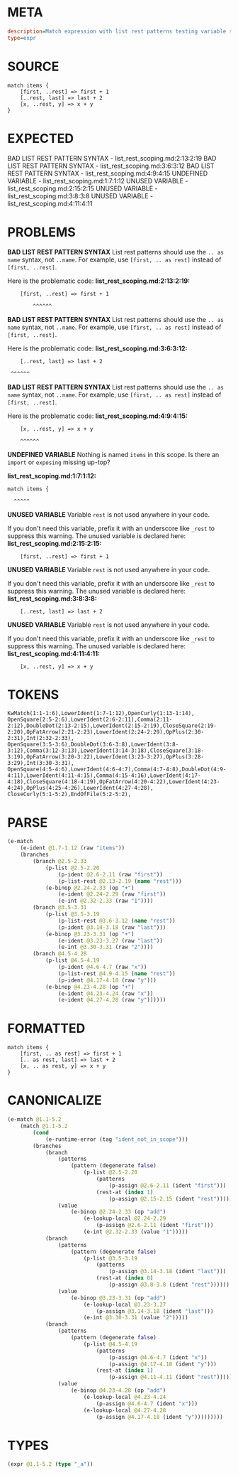 # META
~~~ini
description=Match expression with list rest patterns testing variable scoping
type=expr
~~~
# SOURCE
~~~roc
match items {
    [first, ..rest] => first + 1
    [..rest, last] => last + 2
    [x, ..rest, y] => x + y
}
~~~
# EXPECTED
BAD LIST REST PATTERN SYNTAX - list_rest_scoping.md:2:13:2:19
BAD LIST REST PATTERN SYNTAX - list_rest_scoping.md:3:6:3:12
BAD LIST REST PATTERN SYNTAX - list_rest_scoping.md:4:9:4:15
UNDEFINED VARIABLE - list_rest_scoping.md:1:7:1:12
UNUSED VARIABLE - list_rest_scoping.md:2:15:2:15
UNUSED VARIABLE - list_rest_scoping.md:3:8:3:8
UNUSED VARIABLE - list_rest_scoping.md:4:11:4:11
# PROBLEMS
**BAD LIST REST PATTERN SYNTAX**
List rest patterns should use the `.. as name` syntax, not `..name`.
For example, use `[first, .. as rest]` instead of `[first, ..rest]`.

Here is the problematic code:
**list_rest_scoping.md:2:13:2:19:**
```roc
    [first, ..rest] => first + 1
```
            ^^^^^^


**BAD LIST REST PATTERN SYNTAX**
List rest patterns should use the `.. as name` syntax, not `..name`.
For example, use `[first, .. as rest]` instead of `[first, ..rest]`.

Here is the problematic code:
**list_rest_scoping.md:3:6:3:12:**
```roc
    [..rest, last] => last + 2
```
     ^^^^^^


**BAD LIST REST PATTERN SYNTAX**
List rest patterns should use the `.. as name` syntax, not `..name`.
For example, use `[first, .. as rest]` instead of `[first, ..rest]`.

Here is the problematic code:
**list_rest_scoping.md:4:9:4:15:**
```roc
    [x, ..rest, y] => x + y
```
        ^^^^^^


**UNDEFINED VARIABLE**
Nothing is named `items` in this scope.
Is there an `import` or `exposing` missing up-top?

**list_rest_scoping.md:1:7:1:12:**
```roc
match items {
```
      ^^^^^


**UNUSED VARIABLE**
Variable ``rest`` is not used anywhere in your code.

If you don't need this variable, prefix it with an underscore like `_rest` to suppress this warning.
The unused variable is declared here:
**list_rest_scoping.md:2:15:2:15:**
```roc
    [first, ..rest] => first + 1
```
              


**UNUSED VARIABLE**
Variable ``rest`` is not used anywhere in your code.

If you don't need this variable, prefix it with an underscore like `_rest` to suppress this warning.
The unused variable is declared here:
**list_rest_scoping.md:3:8:3:8:**
```roc
    [..rest, last] => last + 2
```
       


**UNUSED VARIABLE**
Variable ``rest`` is not used anywhere in your code.

If you don't need this variable, prefix it with an underscore like `_rest` to suppress this warning.
The unused variable is declared here:
**list_rest_scoping.md:4:11:4:11:**
```roc
    [x, ..rest, y] => x + y
```
          


# TOKENS
~~~zig
KwMatch(1:1-1:6),LowerIdent(1:7-1:12),OpenCurly(1:13-1:14),
OpenSquare(2:5-2:6),LowerIdent(2:6-2:11),Comma(2:11-2:12),DoubleDot(2:13-2:15),LowerIdent(2:15-2:19),CloseSquare(2:19-2:20),OpFatArrow(2:21-2:23),LowerIdent(2:24-2:29),OpPlus(2:30-2:31),Int(2:32-2:33),
OpenSquare(3:5-3:6),DoubleDot(3:6-3:8),LowerIdent(3:8-3:12),Comma(3:12-3:13),LowerIdent(3:14-3:18),CloseSquare(3:18-3:19),OpFatArrow(3:20-3:22),LowerIdent(3:23-3:27),OpPlus(3:28-3:29),Int(3:30-3:31),
OpenSquare(4:5-4:6),LowerIdent(4:6-4:7),Comma(4:7-4:8),DoubleDot(4:9-4:11),LowerIdent(4:11-4:15),Comma(4:15-4:16),LowerIdent(4:17-4:18),CloseSquare(4:18-4:19),OpFatArrow(4:20-4:22),LowerIdent(4:23-4:24),OpPlus(4:25-4:26),LowerIdent(4:27-4:28),
CloseCurly(5:1-5:2),EndOfFile(5:2-5:2),
~~~
# PARSE
~~~clojure
(e-match
	(e-ident @1.7-1.12 (raw "items"))
	(branches
		(branch @2.5-2.33
			(p-list @2.5-2.20
				(p-ident @2.6-2.11 (raw "first"))
				(p-list-rest @2.13-2.19 (name "rest")))
			(e-binop @2.24-2.33 (op "+")
				(e-ident @2.24-2.29 (raw "first"))
				(e-int @2.32-2.33 (raw "1"))))
		(branch @3.5-3.31
			(p-list @3.5-3.19
				(p-list-rest @3.6-3.12 (name "rest"))
				(p-ident @3.14-3.18 (raw "last")))
			(e-binop @3.23-3.31 (op "+")
				(e-ident @3.23-3.27 (raw "last"))
				(e-int @3.30-3.31 (raw "2"))))
		(branch @4.5-4.28
			(p-list @4.5-4.19
				(p-ident @4.6-4.7 (raw "x"))
				(p-list-rest @4.9-4.15 (name "rest"))
				(p-ident @4.17-4.18 (raw "y")))
			(e-binop @4.23-4.28 (op "+")
				(e-ident @4.23-4.24 (raw "x"))
				(e-ident @4.27-4.28 (raw "y"))))))
~~~
# FORMATTED
~~~roc
match items {
	[first, .. as rest] => first + 1
	[.. as rest, last] => last + 2
	[x, .. as rest, y] => x + y
}
~~~
# CANONICALIZE
~~~clojure
(e-match @1.1-5.2
	(match @1.1-5.2
		(cond
			(e-runtime-error (tag "ident_not_in_scope")))
		(branches
			(branch
				(patterns
					(pattern (degenerate false)
						(p-list @2.5-2.20
							(patterns
								(p-assign @2.6-2.11 (ident "first")))
							(rest-at (index 1)
								(p-assign @2.15-2.15 (ident "rest"))))))
				(value
					(e-binop @2.24-2.33 (op "add")
						(e-lookup-local @2.24-2.29
							(p-assign @2.6-2.11 (ident "first")))
						(e-int @2.32-2.33 (value "1")))))
			(branch
				(patterns
					(pattern (degenerate false)
						(p-list @3.5-3.19
							(patterns
								(p-assign @3.14-3.18 (ident "last")))
							(rest-at (index 0)
								(p-assign @3.8-3.8 (ident "rest"))))))
				(value
					(e-binop @3.23-3.31 (op "add")
						(e-lookup-local @3.23-3.27
							(p-assign @3.14-3.18 (ident "last")))
						(e-int @3.30-3.31 (value "2")))))
			(branch
				(patterns
					(pattern (degenerate false)
						(p-list @4.5-4.19
							(patterns
								(p-assign @4.6-4.7 (ident "x"))
								(p-assign @4.17-4.18 (ident "y")))
							(rest-at (index 1)
								(p-assign @4.11-4.11 (ident "rest"))))))
				(value
					(e-binop @4.23-4.28 (op "add")
						(e-lookup-local @4.23-4.24
							(p-assign @4.6-4.7 (ident "x")))
						(e-lookup-local @4.27-4.28
							(p-assign @4.17-4.18 (ident "y")))))))))
~~~
# TYPES
~~~clojure
(expr @1.1-5.2 (type "_a"))
~~~
